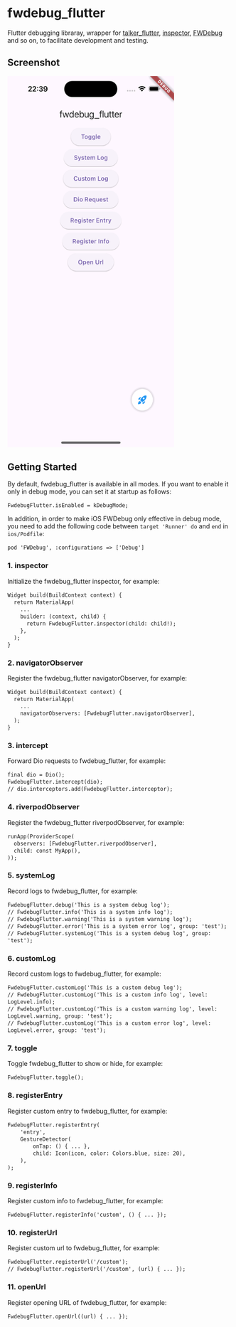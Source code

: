 # fwdebug_flutter

Flutter debugging libraray, wrapper for [talker_flutter](https://pub.dev/packages/talker_flutter), [inspector](https://pub.dev/packages/inspector), [FWDebug](https://github.com/lszzy/FWDebug) and so on, to facilitate development and testing.

## Screenshot
<img src="fwdebug_flutter.gif" width="375" />

## Getting Started
By default, fwdebug_flutter is available in all modes. If you want to enable it only in debug mode, you can set it at startup as follows:

    FwdebugFlutter.isEnabled = kDebugMode;

In addition, in order to make iOS FWDebug only effective in debug mode, you need to add the following code between `target 'Runner' do` and `end` in `ios/Podfile`:

    pod 'FWDebug', :configurations => ['Debug']

### 1. inspector
Initialize the fwdebug_flutter inspector, for example:

    Widget build(BuildContext context) {
      return MaterialApp(
        ...
        builder: (context, child) {
          return FwdebugFlutter.inspector(child: child!);
        },
      );
    }

### 2. navigatorObserver
Register the fwdebug_flutter navigatorObserver, for example:

    Widget build(BuildContext context) {
      return MaterialApp(
        ...
        navigatorObservers: [FwdebugFlutter.navigatorObserver],
      );
    }

### 3. intercept
Forward Dio requests to fwdebug_flutter, for example:

    final dio = Dio();
    FwdebugFlutter.intercept(dio);
    // dio.interceptors.add(FwdebugFlutter.interceptor);

### 4. riverpodObserver
Register the fwdebug_flutter riverpodObserver, for example:

    runApp(ProviderScope(
      observers: [FwdebugFlutter.riverpodObserver],
      child: const MyApp(),
    ));

### 5. systemLog
Record logs to fwdebug_flutter, for example:

    FwdebugFlutter.debug('This is a system debug log');
    // FwdebugFlutter.info('This is a system info log');
    // FwdebugFlutter.warning('This is a system warning log');
    // FwdebugFlutter.error('This is a system error log', group: 'test');
    // FwdebugFlutter.systemLog('This is a system debug log', group: 'test');

### 6. customLog
Record custom logs to fwdebug_flutter, for example:

    FwdebugFlutter.customLog('This is a custom debug log');
    // FwdebugFlutter.customLog('This is a custom info log', level: LogLevel.info);
    // FwdebugFlutter.customLog('This is a custom warning log', level: LogLevel.warning, group: 'test');
    // FwdebugFlutter.customLog('This is a custom error log', level: LogLevel.error, group: 'test');

### 7. toggle
Toggle fwdebug_flutter to show or hide, for example:

    FwdebugFlutter.toggle();

### 8. registerEntry
Register custom entry to fwdebug_flutter, for example:

    FwdebugFlutter.registerEntry(
        'entry',
        GestureDetector(
            onTap: () { ... }, 
            child: Icon(icon, color: Colors.blue, size: 20),
        ),
    );

### 9. registerInfo
Register custom info to fwdebug_flutter, for example:

    FwdebugFlutter.registerInfo('custom', () { ... });

### 10. registerUrl
Register custom url to fwdebug_flutter, for example:

    FwdebugFlutter.registerUrl('/custom');
    // FwdebugFlutter.registerUrl('/custom', (url) { ... });

### 11. openUrl
Register opening URL of fwdebug_flutter, for example:

    FwdebugFlutter.openUrl((url) { ... });
